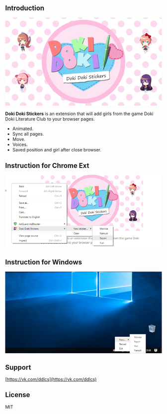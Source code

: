 ## Introduction
![Logo](https://raw.githubusercontent.com/ddlcs/ddlcs.github.io/master/logo.png)

**Doki Doki Stickers** is an extension that will add girls from the game Doki Doki Literature Club to your browser pages.

* Animated.
* Sync all pages.
* Move.
* Voices.
* Saved position and girl after close browser.

## Instruction for Chrome Ext

![Screenshot](https://raw.githubusercontent.com/ddlcs/ddlcs.github.io/master/Screenshot_2.png)

## Instruction for Windows

![Screenshot](https://raw.githubusercontent.com/ddlcs/ddlcs.github.io/master/Screenshot_44.png)

## Support
[https://vk.com/ddlcs](https://vk.com/ddlcs)

## License
MIT
